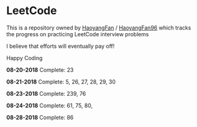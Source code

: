 # LeetCode
This is a repository owned by [HaoyangFan](https://github.com/HaoyangFan) / [HaoyangFan96](https://github.com/HaoyangFan96) which tracks the progress on practicing LeetCode interview problems

I believe that efforts will eventually pay off!

Happy Coding

**08-20-2018**
Complete: 23

**08-21-2018**
Complete: 5, 26, 27, 28, 29, 30

**08-23-2018**
Complete: 239, 76

**08-24-2018**
Complete: 61, 75, 80,

**08-28-2018**
Complete: 86
